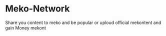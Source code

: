 # Meko-Network
Share you content to meko and be popular or uploud official mekontent and gain Money mekont
